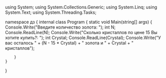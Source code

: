 using System;
using System.Collections.Generic;
using System.Linq;
using System.Text;
using System.Threading.Tasks;

namespace дз
{
    internal class Program
    {
        static void Main(string[] args)
        {
            Console.Write("Введите количество золота: ");
            int N;
            Console.ReadLine(N);
            Console.Write("Сколько кристаллов по цене 15 Вы хотите купить?: ");
            int Crystal;
            Console.ReadLine(Crystal);
            Console.Write("У вас осталось " + (N - 15 * Crystal) + " золота и " + Crystal + " кристаллов");

        }
    }
}
